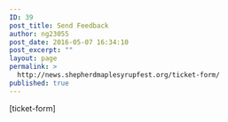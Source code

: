 ```yaml
---
ID: 39
post_title: Send Feedback
author: ng23055
post_date: 2016-05-07 16:34:10
post_excerpt: ""
layout: page
permalink: >
  http://news.shepherdmaplesyrupfest.org/ticket-form/
published: true
---
```

[ticket-form]